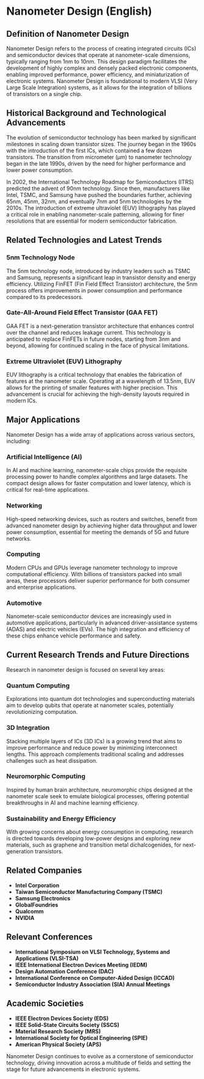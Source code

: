 # Nanometer Design (English)

## Definition of Nanometer Design
Nanometer Design refers to the process of creating integrated circuits (ICs) and semiconductor devices that operate at nanometer-scale dimensions, typically ranging from 1nm to 10nm. This design paradigm facilitates the development of highly complex and densely packed electronic components, enabling improved performance, power efficiency, and miniaturization of electronic systems. Nanometer Design is foundational to modern VLSI (Very Large Scale Integration) systems, as it allows for the integration of billions of transistors on a single chip.

## Historical Background and Technological Advancements
The evolution of semiconductor technology has been marked by significant milestones in scaling down transistor sizes. The journey began in the 1960s with the introduction of the first ICs, which contained a few dozen transistors. The transition from micrometer (μm) to nanometer technology began in the late 1990s, driven by the need for higher performance and lower power consumption. 

In 2002, the International Technology Roadmap for Semiconductors (ITRS) predicted the advent of 90nm technology. Since then, manufacturers like Intel, TSMC, and Samsung have pushed the boundaries further, achieving 65nm, 45nm, 32nm, and eventually 7nm and 5nm technologies by the 2010s. The introduction of extreme ultraviolet (EUV) lithography has played a critical role in enabling nanometer-scale patterning, allowing for finer resolutions that are essential for modern semiconductor fabrication.

## Related Technologies and Latest Trends

### 5nm Technology Node
The 5nm technology node, introduced by industry leaders such as TSMC and Samsung, represents a significant leap in transistor density and energy efficiency. Utilizing FinFET (Fin Field Effect Transistor) architecture, the 5nm process offers improvements in power consumption and performance compared to its predecessors.

### Gate-All-Around Field Effect Transistor (GAA FET)
GAA FET is a next-generation transistor architecture that enhances control over the channel and reduces leakage current. This technology is anticipated to replace FinFETs in future nodes, starting from 3nm and beyond, allowing for continued scaling in the face of physical limitations.

### Extreme Ultraviolet (EUV) Lithography
EUV lithography is a critical technology that enables the fabrication of features at the nanometer scale. Operating at a wavelength of 13.5nm, EUV allows for the printing of smaller features with higher precision. This advancement is crucial for achieving the high-density layouts required in modern ICs.

## Major Applications
Nanometer Design has a wide array of applications across various sectors, including:

### Artificial Intelligence (AI)
In AI and machine learning, nanometer-scale chips provide the requisite processing power to handle complex algorithms and large datasets. The compact design allows for faster computation and lower latency, which is critical for real-time applications.

### Networking
High-speed networking devices, such as routers and switches, benefit from advanced nanometer design by achieving higher data throughput and lower power consumption, essential for meeting the demands of 5G and future networks.

### Computing
Modern CPUs and GPUs leverage nanometer technology to improve computational efficiency. With billions of transistors packed into small areas, these processors deliver superior performance for both consumer and enterprise applications.

### Automotive
Nanometer-scale semiconductor devices are increasingly used in automotive applications, particularly in advanced driver-assistance systems (ADAS) and electric vehicles (EVs). The high integration and efficiency of these chips enhance vehicle performance and safety.

## Current Research Trends and Future Directions
Research in nanometer design is focused on several key areas:

### Quantum Computing
Explorations into quantum dot technologies and superconducting materials aim to develop qubits that operate at nanometer scales, potentially revolutionizing computation.

### 3D Integration
Stacking multiple layers of ICs (3D ICs) is a growing trend that aims to improve performance and reduce power by minimizing interconnect lengths. This approach complements traditional scaling and addresses challenges such as heat dissipation.

### Neuromorphic Computing
Inspired by human brain architecture, neuromorphic chips designed at the nanometer scale seek to emulate biological processes, offering potential breakthroughs in AI and machine learning efficiency.

### Sustainability and Energy Efficiency
With growing concerns about energy consumption in computing, research is directed towards developing low-power designs and exploring new materials, such as graphene and transition metal dichalcogenides, for next-generation transistors.

## Related Companies
- **Intel Corporation**
- **Taiwan Semiconductor Manufacturing Company (TSMC)**
- **Samsung Electronics**
- **GlobalFoundries**
- **Qualcomm**
- **NVIDIA**

## Relevant Conferences
- **International Symposium on VLSI Technology, Systems and Applications (VLSI-TSA)**
- **IEEE International Electron Devices Meeting (IEDM)**
- **Design Automation Conference (DAC)**
- **International Conference on Computer-Aided Design (ICCAD)**
- **Semiconductor Industry Association (SIA) Annual Meetings**

## Academic Societies
- **IEEE Electron Devices Society (EDS)**
- **IEEE Solid-State Circuits Society (SSCS)**
- **Material Research Society (MRS)**
- **International Society for Optical Engineering (SPIE)**
- **American Physical Society (APS)**

Nanometer Design continues to evolve as a cornerstone of semiconductor technology, driving innovation across a multitude of fields and setting the stage for future advancements in electronic systems.